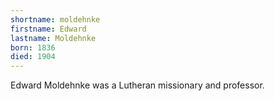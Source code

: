 ```yaml
---
shortname: moldehnke
firstname: Edward
lastname: Moldehnke
born: 1836
died: 1904
---
```


Edward Moldehnke was a Lutheran missionary and professor.